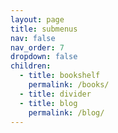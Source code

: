 ```yaml
---
layout: page
title: submenus
nav: false
nav_order: 7
dropdown: false
children:
  - title: bookshelf
    permalink: /books/
  - title: divider
  - title: blog
    permalink: /blog/
---
```

